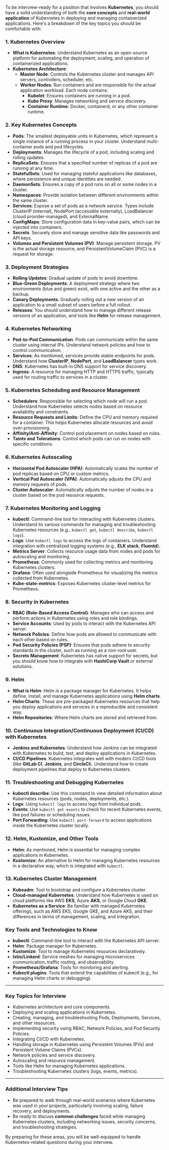 To be interview-ready for a position that involves **Kubernetes**, you should have a solid understanding of both the **core concepts** and **real-world application** of Kubernetes in deploying and managing containerized applications. Here's a breakdown of the key topics you should be comfortable with:

### **1. Kubernetes Overview**

- **What is Kubernetes**: Understand Kubernetes as an open-source platform for automating the deployment, scaling, and operation of containerized applications.
- **Kubernetes Architecture**:
  - **Master Node**: Controls the Kubernetes cluster and manages API servers, controllers, scheduler, etc.
  - **Worker Nodes**: Run containers and are responsible for the actual application workload. Each node contains:
    - **Kubelet**: Ensures containers are running in a pod.
    - **Kube Proxy**: Manages networking and service discovery.
    - **Container Runtime**: Docker, containerd, or any other container runtime.

### **2. Key Kubernetes Concepts**

- **Pods**: The smallest deployable units in Kubernetes, which represent a single instance of a running process in your cluster. Understand multi-container pods and pod lifecycles.
- **Deployments**: Manages the lifecycle of a pod, including scaling and rolling updates.
- **ReplicaSets**: Ensures that a specified number of replicas of a pod are running at any time.
- **StatefulSets**: Used for managing stateful applications like databases, where persistence and unique identities are needed.
- **DaemonSets**: Ensures a copy of a pod runs on all or some nodes in a cluster.
- **Namespaces**: Provide isolation between different environments within the same cluster.
- **Services**: Expose a set of pods as a network service. Types include ClusterIP (internal), NodePort (accessible externally), LoadBalancer (cloud provider-managed), and ExternalName.
- **ConfigMaps**: Store configuration data in key-value pairs, which can be injected into containers.
- **Secrets**: Securely store and manage sensitive data like passwords and API keys.
- **Volumes and Persistent Volumes (PV)**: Manage persistent storage. PV is the actual storage resource, and PersistentVolumeClaim (PVC) is a request for storage.

### **3. Deployment Strategies**

- **Rolling Updates**: Gradual update of pods to avoid downtime.
- **Blue-Green Deployments**: A deployment strategy where two environments (blue and green) exist, with one active and the other as a backup.
- **Canary Deployments**: Gradually rolling out a new version of an application to a small subset of users before a full rollout.
- **Releases**: You should understand how to manage different release versions of an application, and tools like **Helm** for release management.

### **4. Kubernetes Networking**

- **Pod-to-Pod Communication**: Pods can communicate within the same cluster using internal IPs. Understand network policies and how to control communication.
- **Services**: As mentioned, services provide stable endpoints for pods. Understand how **ClusterIP**, **NodePort**, and **LoadBalancer** types work.
- **DNS**: Kubernetes has built-in DNS support for service discovery.
- **Ingress**: A resource for managing HTTP and HTTPS traffic, typically used for routing traffic to services in a cluster.

### **5. Kubernetes Scheduling and Resource Management**

- **Schedulers**: Responsible for selecting which node will run a pod. Understand how Kubernetes selects nodes based on resource availability and constraints.
- **Resource Requests and Limits**: Define the CPU and memory required for a container. This helps Kubernetes allocate resources and avoid over-provisioning.
- **Affinity/Anti-Affinity**: Control pod placement on nodes based on rules.
- **Taints and Tolerations**: Control which pods can run on nodes with specific conditions.

### **6. Kubernetes Autoscaling**

- **Horizontal Pod Autoscaler (HPA)**: Automatically scales the number of pod replicas based on CPU or custom metrics.
- **Vertical Pod Autoscaler (VPA)**: Automatically adjusts the CPU and memory requests of pods.
- **Cluster Autoscaler**: Automatically adjusts the number of nodes in a cluster based on the pod resource requests.

### **7. Kubernetes Monitoring and Logging**

- **kubectl**: Command-line tool for interacting with Kubernetes clusters. Understand its various commands for managing and troubleshooting Kubernetes resources (e.g., `kubectl get`, `kubectl describe`, `kubectl logs`).
- **Logs**: Use `kubectl logs` to access the logs of containers. Understand integration with centralized logging systems (e.g., **ELK stack**, **Fluentd**).
- **Metrics Server**: Collects resource usage data from nodes and pods for autoscaling and monitoring.
- **Prometheus**: Commonly used for collecting metrics and monitoring Kubernetes clusters.
- **Grafana**: Often used alongside Prometheus for visualizing the metrics collected from Kubernetes.
- **Kube-state-metrics**: Exposes Kubernetes cluster-level metrics for Prometheus.

### **8. Security in Kubernetes**

- **RBAC (Role-Based Access Control)**: Manages who can access and perform actions in Kubernetes using roles and role bindings.
- **Service Accounts**: Used by pods to interact with the Kubernetes API server.
- **Network Policies**: Define how pods are allowed to communicate with each other based on rules.
- **Pod Security Policies (PSP)**: Ensures that pods adhere to security standards in the cluster, such as running as a non-root user.
- **Secrets Management**: Kubernetes has native support for secrets, but you should know how to integrate with **HashiCorp Vault** or external solutions.

### **9. Helm**

- **What is Helm**: Helm is a package manager for Kubernetes. It helps define, install, and manage Kubernetes applications using **Helm charts**.
- **Helm Charts**: These are pre-packaged Kubernetes resources that help you deploy applications and services in a reproducible and consistent way.
- **Helm Repositories**: Where Helm charts are stored and retrieved from.

### **10. Continuous Integration/Continuous Deployment (CI/CD) with Kubernetes**

- **Jenkins and Kubernetes**: Understand how Jenkins can be integrated with Kubernetes to build, test, and deploy applications in Kubernetes.
- **CI/CD Pipelines**: Kubernetes integrates well with modern CI/CD tools (like **GitLab CI**, **Jenkins**, and **CircleCI**). Understand how to create deployment pipelines that deploy to Kubernetes clusters.

### **11. Troubleshooting and Debugging Kubernetes**

- **kubectl describe**: Use this command to view detailed information about Kubernetes resources (pods, nodes, deployments, etc.).
- **Logs**: Using `kubectl logs` to access logs from individual pods.
- **Events**: Use `kubectl get events` to check for recent Kubernetes events, like pod failures or scheduling issues.
- **Port Forwarding**: Use `kubectl port-forward` to access applications inside the Kubernetes cluster locally.

### **12. Helm, Kustomize, and Other Tools**

- **Helm**: As mentioned, Helm is essential for managing complex applications in Kubernetes.
- **Kustomize**: An alternative to Helm for managing Kubernetes resources in a declarative way, which is integrated with `kubectl`.

### **13. Kubernetes Cluster Management**

- **Kubeadm**: Tool to bootstrap and configure a Kubernetes cluster.
- **Cloud-managed Kubernetes**: Understand how Kubernetes is used on cloud platforms like AWS **EKS**, Azure **AKS**, or Google Cloud **GKE**.
- **Kubernetes as a Service**: Be familiar with managed Kubernetes offerings, such as AWS EKS, Google GKE, and Azure AKS, and their differences in terms of management, scaling, and integration.

### **Key Tools and Technologies to Know**

- **kubectl**: Command-line tool to interact with the Kubernetes API server.
- **Helm**: Package manager for Kubernetes.
- **Kustomize**: Tool to manage Kubernetes resources declaratively.
- **Istio/Linkerd**: Service meshes for managing microservices communication, traffic routing, and observability.
- **Prometheus/Grafana**: Tools for monitoring and alerting.
- **Kubectl plugins**: Tools that extend the capabilities of kubectl (e.g., for managing Helm charts or debugging).

---

### **Key Topics for Interview**

- Kubernetes architecture and core components.
- Deploying and scaling applications in Kubernetes.
- Creating, managing, and troubleshooting Pods, Deployments, Services, and other resources.
- Implementing security using RBAC, Network Policies, and Pod Security Policies.
- Integrating CI/CD with Kubernetes.
- Handling storage in Kubernetes using Persistent Volumes (PVs) and Persistent Volume Claims (PVCs).
- Network policies and service discovery.
- Autoscaling and resource management.
- Tools like Helm for managing Kubernetes applications.
- Troubleshooting Kubernetes clusters (logs, events, metrics).

---

### **Additional Interview Tips**

- Be prepared to walk through real-world scenarios where Kubernetes was used in your projects, particularly involving scaling, failure recovery, and deployments.
- Be ready to discuss **common challenges** faced while managing Kubernetes clusters, including networking issues, security concerns, and troubleshooting strategies.

By preparing for these areas, you will be well-equipped to handle Kubernetes-related questions during your interview.
